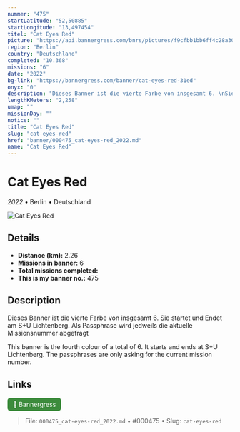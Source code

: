 ```yaml
---
nummer: "475"
startLatitude: "52,50885"
startLongitude: "13,497454"
titel: "Cat Eyes Red"
picture: "https://api.bannergress.com/bnrs/pictures/f9cfbb1bb6ff4c28a301fa49cefd3ab0"
region: "Berlin"
country: "Deutschland"
completed: "10.368"
missions: "6"
date: "2022"
bg-link: "https://bannergress.com/banner/cat-eyes-red-31ed"
onyx: "0"
description: "Dieses Banner ist die vierte Farbe von insgesamt 6. \nSie startet und Endet am S+U Lichtenberg. \nAls Passphrase wird jedweils die aktuelle Missionsnummer abgefragt\n\nThis banner is the fourth colour of a total of 6. \nIt starts and ends at S+U Lichtenberg. \nThe passphrases are only asking for the current mission number."
lengthKMeters: "2,258"
umap: ""
missionDay: ""
notice: ""
title: "Cat Eyes Red"
slug: "cat-eyes-red"
href: "banner/000475_cat-eyes-red_2022.md"
name: "Cat Eyes Red"
---
```

# Cat Eyes Red

*2022* • Berlin • Deutschland

![Cat Eyes Red](https://api.bannergress.com/bnrs/pictures/f9cfbb1bb6ff4c28a301fa49cefd3ab0)



## Details
- **Distance (km):** 2.26
- **Missions in banner:** 6
- **Total missions completed:** 
- **This is my banner no.:** 475



## Description
Dieses Banner ist die vierte Farbe von insgesamt 6. 
Sie startet und Endet am S+U Lichtenberg. 
Als Passphrase wird jedweils die aktuelle Missionsnummer abgefragt

This banner is the fourth colour of a total of 6. 
It starts and ends at S+U Lichtenberg. 
The passphrases are only asking for the current mission number.



## Links
<a href="https://bannergress.com/banner/cat-eyes-red-31ed" target="_blank" style="display:inline-block;margin-right:8px;padding:6px 12px;background:#3c8b3c;color:#fff;text-decoration:none;border-radius:6px;">🔗 Bannergress</a>



> File: `000475_cat-eyes-red_2022.md` • #000475 • Slug: `cat-eyes-red`
